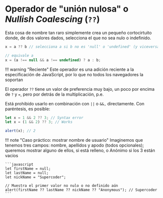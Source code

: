 # Operador de "unión nulosa" o _Nullish Coalescing_ (`??`)

Esta cosa de nombre tan raro simplemente crea un pequeño cortocirtuito donde, de dos valores dados, selecciona el que no sea nulo o indefinido.

```javascript
x = a ?? b // selecciona a si b no es 'null' o 'undefined' (y viceversa)

// equivale a
x = (a !== null && a !== undefined) ? a : b;
```

!!! warning "Reciente"
    Este operador es una adición reciente a la especificación de JavaScript, por lo que no todos los navegadores la soportan

El operador `??` tiene un valor de preferencia muy bajo, un poco por encima de `?` y `=`, pero por detrás de la multiplicación, p.e.

Está prohibido usarlo en combinación con `||` o `&&,` directamente. Con paréntesis, es posible:

```javascript
let x = 1 && 2 ?? 3; // Syntax error
let x = (1 && 2) ?? 3; // Works

alert(x); // 2
```

!!! note "Caso práctico: mostrar nombre de usuario"
    Imaginemos que tenemos tres campos: nombre, apellidos y apodo (todos opcionales); queremos mostrar alguno de ellos, si está relleno, o Anónimo si los 3 están vacíos

    ```javascript
    let firstName = null;
    let lastName = null;
    let nickName = "Supercoder";

    // Muestra el primer valor no nulo o no definido aún
    alert(firstName ?? lastName ?? nickName ?? "Anonymous"); // Supercoder
    ```
